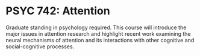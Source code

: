 # PSYC 742: Attention

Graduate standing in psychology required. This course will introduce the major issues in attention research and highlight recent work examining the neural mechanisms of attention and its interactions with other cognitive and social-cognitive processes.